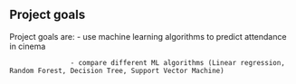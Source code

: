 ## Project goals

Project goals are: - use machine learning algorithms to predict attendance in cinema

                   - compare different ML algorithms (Linear regression, Random Forest, Decision Tree, Support Vector Machine)


